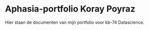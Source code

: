 # Aphasia-portfolio Koray Poyraz

Hier staan de documenten van mijn portfolio voor kb-74 Datascience.
